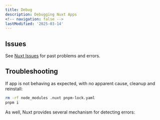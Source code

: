 ```yaml
---
title: Debug
description: Debugging Nuxt Apps
<!-- navigation: false --> 
lastModified: '2025-03-14'
---
```


## Issues

See [Nuxt Issues](/docs-tech/frameworks/nuxt3/debug/issues) for past problems and errors.

## Troubleshooting

If app is not behaving as expected, with no apparent cause, cleanup and reinstall:

```bash
rm -rf node_modules .nuxt pnpm-lock.yaml
pnpm i
```

As well, Nuxt provides several mechanism for detecting errors:
